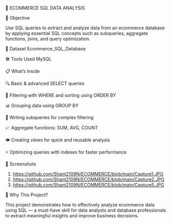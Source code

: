 🛒 ECOMMERCE SQL DATA ANALYSIS

🎯 Objective

Use SQL queries to extract and analyze data from an ecommerce database by applying essential SQL concepts such as subqueries, aggregate functions, joins, and query optimization.

📂 Dataset
Ecommerce_SQL_Database

🛠 Tools Used
MySQL

📋 What’s Inside

🔍 Basic & advanced SELECT queries

🔎 Filtering with WHERE and sorting using ORDER BY

📊 Grouping data using GROUP BY

🔄 Writing subqueries for complex filtering

📈 Aggregate functions: SUM, AVG, COUNT

👁 Creating views for quick and reusable analysis

⚡ Optimizing queries with indexes for faster performance

📸 Screenshots
1) https://github.com/Shant2109N/ECOMMERCE/blob/main/Capture1.JPG
2) https://github.com/Shant2109N/ECOMMERCE/blob/main/Capture2.JPG
3) https://github.com/Shant2109N/ECOMMERCE/blob/main/Capture5.JPG

🚀 Why This Project?

This project demonstrates how to effectively analyze ecommerce data using SQL — a must-have skill for data analysts and database professionals to extract meaningful insights and improve business decisions.

